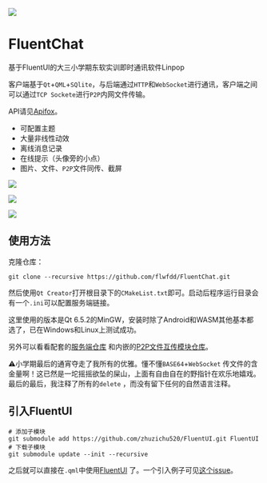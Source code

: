 ![](https://s2.loli.net/2023/08/31/rNUhg6yKeGQ7Jif.png)

# FluentChat

基于FluentUI的大三小学期东软实训即时通讯软件Linpop

客户端基于`Qt`+`QML`+`SQlite`，与后端通过`HTTP`和`WebSocket`进行通讯，客户端之间可以通过`TCP Sockete`进行`P2P`内网文件传输。

API请见[Apifox](https://apifox.com/apidoc/shared-db263d95-ca73-4423-868d-a06de529859b)。

* 可配置主题
* 大量非线性动效
* 离线消息记录
* 在线提示（头像旁的小点）
* 图片、文件、`P2P`文件同传、截屏

![](https://s2.loli.net/2023/08/31/QFRTnBpP4lZKIOE.png)

![](https://s2.loli.net/2023/08/31/meu7rbQp5XRc4oS.png)

![](https://s2.loli.net/2023/08/31/dQJZMcVKYHI87ra.png)

## 使用方法

克隆仓库：

```shell
git clone --recursive https://github.com/flwfdd/FluentChat.git
```

然后使用`Qt Creator`打开根目录下的`CMakeList.txt`即可。启动后程序运行目录会有一个`.ini`可以配置服务端链接。

这里使用的版本是Qt 6.5.2的MinGW，安装时除了Android和WASM其他基本都选了，已在Windows和Linux上测试成功。

另外可以看看配套的[服务端仓库](https://github.com/3RepresentsTheory/IMback)
和内嵌的[P2P文件互传模块仓库](https://github.com/PulsarRX/Qtcptransfile)。

⚠️小学期最后的通宵夺走了我所有的优雅。懂不懂`BASE64`+`WebSocket`
传文件的含金量啊！这已然是一坨摇摇欲坠的屎山，上面有自由自在的野指针在欢乐地嬉戏。最后的最后，我注释了所有的`delete`
，而没有留下任何的自然语言注释。

## 引入FluentUI

```shell
# 添加子模块
git submodule add https://github.com/zhuzichu520/FluentUI.git FluentUI
# 下载子模块
git submodule update --init --recursive
```

之后就可以直接在`.qml`中使用[FluentUI](https://github.com/zhuzichu520/FluentUI)
了。一个引入例子可见[这个issue](https://github.com/zhuzichu520/FluentUI)。
